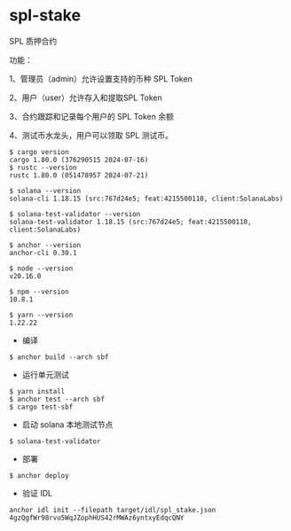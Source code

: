 # spl-stake

SPL 质押合约

功能：

1、管理员（admin）允许设置支持的币种 SPL Token

2、用户（user）允许存入和提取SPL Token

3、合约跟踪和记录每个用户的 SPL Token 余额

4、测试币水龙头，用户可以领取 SPL 测试币。


```shell
$ cargo version
cargo 1.80.0 (376290515 2024-07-16)
$ rustc --version
rustc 1.80.0 (051478957 2024-07-21)
```

```shell
$ solana --version
solana-cli 1.18.15 (src:767d24e5; feat:4215500110, client:SolanaLabs)
```

```shell
$ solana-test-validator --version
solana-test-validator 1.18.15 (src:767d24e5; feat:4215500110, client:SolanaLabs)
```

```shell
$ anchor --version   
anchor-cli 0.30.1
```

```shell
$ node --version
v20.16.0
```

```shell
$ npm --version
10.8.1
```

```shell
$ yarn --version
1.22.22
```

* 编译

```shell
$ anchor build --arch sbf
```

* 运行单元测试

```shell
$ yarn install
$ anchor test --arch sbf
$ cargo test-sbf
```

* 启动 solana 本地测试节点

```shell
$ solana-test-validator
```

* 部署

```shell
$ anchor deploy
```

* 验证 IDL

```shell
anchor idl init --filepath target/idl/spl_stake.json 4gzQgfWr98rvu5WqJZophHUS42rMWAz6yntxyEdqcQNY
```
